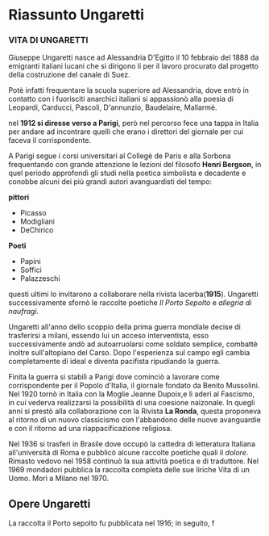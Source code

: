 # Riassunto Ungaretti

### VITA DI UNGARETTI
Giuseppe Ungaretti nasce ad Alessandria D'Egitto il 10 febbraio del 1888 da emigranti italiani lucani che si dirigono li per il lavoro procurato dal progetto della costruzione del canale di Suez.

Potè infatti frequentare la scuola superiore ad Alessandria, dove entrò in contatto con i fuorisciti anarchici italiani si appassionò alla poesia di Leopardi, Carducci, Pascoli, D'annunzio, Baudelaire, Mallarmè.

nel **1912 si diresse verso a Parigi**, però nel percorso fece una tappa in Italia per andare ad incontrare quelli che erano i direttori del giornale per cui faceva il corrispondente.

A Parigi segue i corsi universitari al Collegè de Paris e alla Sorbona frequentando con grande 
attenzione le lezioni del filosofo **Henri Bergson**, in quel periodo approfondì gli studi nella poetica simbolista e decadente e conobbe alcuni dei più grandi autori avanguardisti del tempo:

**pittori**
- Picasso 
- Modigliani 
- DeChirico

**Poeti**
- Papini
- Soffici
- Palazzeschi

questi ultimi lo invitarono a collaborare nella rivista lacerba(**1915**).
Ungaretti successivamente sfornò le raccolte poetiche *Il Porto Sepolto* e *allegria di naufragi.*

Ungaretti all'anno dello scoppio della prima guerra mondiale decise di trasferirsi a milani, essendo lui un acceso interventista, esso successivamente andò ad autoarruolarsi come soldato semplice, combattè inoltre sull'altopiano del Carso.
Dopo l'esperienza sul campo egli cambia completamente di ideal e diventa pacifista ripudiando la guerra.

Finita la guerra si stabilì a Parigi dove cominciò a lavorare come corrispondente per il Popolo d'Italia, il giornale fondato da Benito Mussolini.
Nel 1920 tornò in Italia con la Moglie Jeanne Dupoix,e lì aderì al Fascismo, in cui vederva realizzarsi la possibilità di una coesione naizonale.
In quegli anni si prestò alla collaborazione con la Rivista **La Ronda**, questa proponeva al ritorno di un nuovo classicismo con l'abbandono delle nuove avanguardie e con il ritorno ad una riappacificazione religiosa.

Nel 1936 si trasferì in Brasile dove occupò la cattedra di letteratura Italiana all'università di Roma e pubblicò alcune raccolte poetiche quali il *dolore*.
Rimasto vedovo nel 1958 continuò la sua attività poetica e di traduttore.
Nel 1969 mondadori pubblica la raccolta completa delle sue liriche Vita di un Uomo.
Morì a Milano nel 1970.

## Opere Ungaretti

La raccolta il Porto sepolto fu pubblicata nel 1916; in seguito, f


<!--stackedit_data:
eyJoaXN0b3J5IjpbLTE4NTM2Nzk2NTYsNjA1Nzg1MzMsMTM3MT
I3OTc4MywtMTY5NTMyMDgzLC0zNTk3MzQxNDYsMTMxNDM0MTUy
NCwtMTM0OTA0MTUyMywtMTA5MTI4MjE4LC0yMDk4NDE4MjQ3LC
03NDE0MzIxOF19
-->